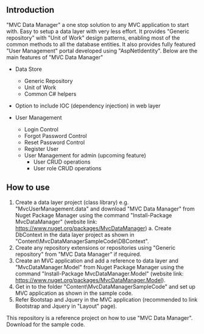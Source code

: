 Introduction
----------------------------------
"MVC Data Manager" a one stop solution to any MVC application to start with. Easy to setup a data layer with very less effort. It provides "Generic repository" with "Unit of Work" design patterns, enabling most of the common methods to all the database entities. It also provides fully featured "User Management" portal developed using "AspNetIdentity". Below are the main features of "MVC Data Manager"

- Data Store
  - Generic Repository
  - Unit of Work
  - Common C# helpers

- Option to include IOC (dependency injection) in web layer

- User Management
  - Login Control
  - Forgot Password Control
  - Reset Password Control
  - Register User
  - User Management for admin (upcoming feature)
    - User CRUD operations
    - User role CRUD operations

How to use
------------------------------
1. Create a data layer project (class library) e.g. "MvcUserManagement.data" and download "MVC Data Manager" from Nuget Package Manager using the command "Install-Package MvcDataManager" (website link: https://www.nuget.org/packages/MvcDataManager) 
   a. Create DbContext in the data layer project as shown in "Content\MvcDataManagerSampleCode\DBContext".
2. Create any repository extensions or repositories using "Generic repository" from "MVC Data Manager" if required.
3. Create an MVC application and add a reference to data layer and "MvcDataManager.Model" from Nuget Package Manager using the command "Install-Package MvcDataManager.Model" (website link: https://www.nuget.org/packages/MvcDataManager.Model). 
4. Get in to the folder "Content\MvcDataManagerSampleCode" and set up MVC application as shown in the sample code.
5. Refer Bootstap and Jquery in the MVC application (recommended to link Bootstrap and Jquery in "Layout" page).

This repository is a reference project on how to use "MVC Data Manager". Download for the sample code.
